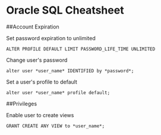 Oracle SQL Cheatsheet
==============
##Account Expiration

Set password expiration to unlimited
```
ALTER PROFILE DEFAULT LIMIT PASSWORD_LIFE_TIME UNLIMITED
```
Change user's password
```
alter user *user_name* IDENTIFIED by *password*;
```
Set a user's profile to default
```
alter user *user_name* profile default;
```

##Privileges

Enable user to create views
```
GRANT CREATE ANY VIEW to *user_name*;
```
    
